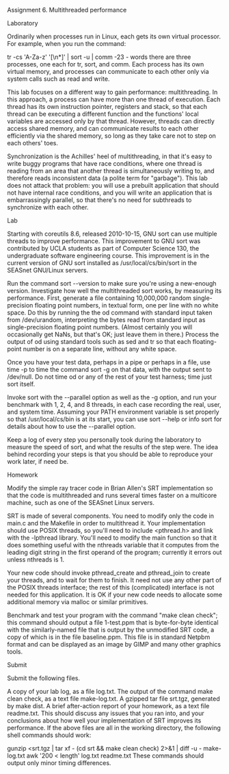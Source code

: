 Assignment 6. Multithreaded performance

Laboratory

Ordinarily when processes run in Linux, each gets its own virtual processor. For example, when you run the command:

tr -cs 'A-Za-z' '[\n*]' | sort -u | comm -23 - words
there are three processes, one each for tr, sort, and comm. Each process has its own virtual memory, and processes can communicate to each other only via system calls such as read and write.

This lab focuses on a different way to gain performance: multithreading. In this approach, a process can have more than one thread of execution. Each thread has its own instruction pointer, registers and stack, so that each thread can be executing a different function and the functions' local variables are accessed only by that thread. However, threads can directly access shared memory, and can communicate results to each other efficiently via the shared memory, so long as they take care not to step on each others' toes.

Synchronization is the Achilles' heel of multithreading, in that it's easy to write buggy programs that have race conditions, where one thread is reading from an area that another thread is simultaneously writing to, and therefore reads inconsistent data (a polite term for "garbage"). This lab does not attack that problem: you will use a prebuilt application that should not have internal race conditions, and you will write an application that is embarrassingly parallel, so that there's no need for subthreads to synchronize with each other.

Lab

Starting with coreutils 8.6, released 2010-10-15, GNU sort can use multiple threads to improve performance. This improvement to GNU sort was contributed by UCLA students as part of Computer Science 130, the undergraduate software engineering course. This improvement is in the current version of GNU sort installed as /usr/local/cs/bin/sort in the SEASnet GNU/Linux servers.

Run the command sort --version to make sure you're using a new-enough version. Investigate how well the multithreaded sort works, by measuring its performance. First, generate a file containing 10,000,000 random single-precision floating point numbers, in textual form, one per line with no white space. Do this by running the the od command with standard input taken from /dev/urandom, interpreting the bytes read from standard input as single-precision floating point numbers. (Almost certainly you will occasionally get NaNs, but that's OK; just leave them in there.) Process the output of od using standard tools such as sed and tr so that each floating-point number is on a separate line, without any white space.

Once you have your test data, perhaps in a pipe or perhaps in a file, use time -p to time the command sort -g on that data, with the output sent to /dev/null. Do not time od or any of the rest of your test harness; time just sort itself.

Invoke sort with the --parallel option as well as the -g option, and run your benchmark with 1, 2, 4, and 8 threads, in each case recording the real, user, and system time. Assuming your PATH environment variable is set properly so that /usr/local/cs/bin is at its start, you can use sort --help or info sort for details about how to use the --parallel option.

Keep a log of every step you personally took during the laboratory to measure the speed of sort, and what the results of the step were. The idea behind recording your steps is that you should be able to reproduce your work later, if need be.

Homework

Modify the simple ray tracer code in Brian Allen's SRT implementation so that the code is multithreaded and runs several times faster on a multicore machine, such as one of the SEASnet Linux servers.

SRT is made of several components. You need to modify only the code in main.c and the Makefile in order to multithread it. Your implementation should use POSIX threads, so you'll need to include <pthread.h> and link with the -lpthread library. You'll need to modify the main function so that it does something useful with the nthreads variable that it computes from the leading digit string in the first operand of the program; currently it errors out unless nthreads is 1.

Your new code should invoke pthread_create and pthread_join to create your threads, and to wait for them to finish. It need not use any other part of the POSIX threads interface; the rest of this (complicated) interface is not needed for this application. It is OK if your new code needs to allocate some additional memory via malloc or similar primitives.

Benchmark and test your program with the command "make clean check"; this command should output a file 1-test.ppm that is byte-for-byte identical with the similarly-named file that is output by the unmodified SRT code, a copy of which is in the file baseline.ppm. This file is in standard Netpbm format and can be displayed as an image by GIMP and many other graphics tools.

Submit

Submit the following files.

A copy of your lab log, as a file log.txt.
The output of the command make clean check, as a text file make-log.txt.
A gzipped tar file srt.tgz, generated by make dist.
A brief after-action report of your homework, as a text file readme.txt. This should discuss any issues that you ran into, and your conclusions about how well your implementation of SRT improves its performance.
If the above files are all in the working directory, the following shell commands should work:

gunzip <srt.tgz | tar xf -
(cd srt && make clean check) 2>&1 | diff -u - make-log.txt
awk '200 < length' log.txt readme.txt
These commands should output only minor timing differences.